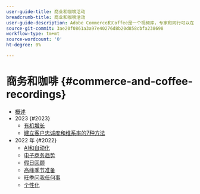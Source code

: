 ```yaml
---
user-guide-title: 商业和咖啡活动
breadcrumb-title: 商业和咖啡活动
user-guide-description: Adobe Commerce和Coffee是一个视频库，专家和同行可以在其中分享有关如何使用Adobe Commerce的想法和想法。
source-git-commit: 3ae20f0861a3a97e40276d8b20d858cbfa238698
workflow-type: tm+mt
source-wordcount: '0'
ht-degree: 0%

---
```



# 商务和咖啡 {#commerce-and-coffee-recordings}

+ [概述](overview.md)
+ 2023 {#2023}
   + [有机增长](2023/organic-growth.md)
   + [建立客户忠诚度和维系率的7种方法](2023/loyalty-retention.md)
+ 2022 年 {#2022}
   + [AI和自动化](2022/ai-and-automation.md)
   + [电子商务趋势](2022/ecommerce-trends.md)
   + [假日回顾](2022/holiday.md)
   + [高峰季节准备](2022/peak-season-prep.md)
   + [旺季问我任何事](2022/peak-season-ask-anything.md)
   + [个性化](2022/personalization.md)

<!--+ Commerce Events {#commerce-events}
  + [Overview](commerce-events/overview.md)
  + 2022 {#2022}
    + [Top Tips and Tricks for Adobe Campaign Standard](customer-journeys/2022/tips-and-tricks.md)
    + [Develop and customize data models in Adobe [!DNL Campaign Classic]](customer-journeys/2022/data-models.md)

+ Data and insights {#commerce-release-updates}
  + [Overview](commerce-release-updates/overview.md)
  + 2022 {#2022}
    + [Innovations and trends](data-and-insights/2022/innovations.md)
    + [Sensei and Analysis Workspace](data-and-insights/2022/sensei.md)
    + [Personalize and automate with Adobe Target](data-and-insights/2022/personalize.md)
    + [Analytics and Target applications for Mobile and Apps](data-and-insights/2022/mobile-and-apps.md)
    + [Cross Device Analytics and Customer Journey Analytics](data-and-insights/2022/cross-device-analytics.md) -->